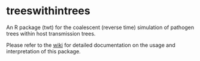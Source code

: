 # treeswithintrees

An R package (twt) for the coalescent (reverse time) simulation of pathogen trees within host transmission trees.

Please refer to the [wiki](wiki) for detailed documentation on the usage and interpretation of this package.
